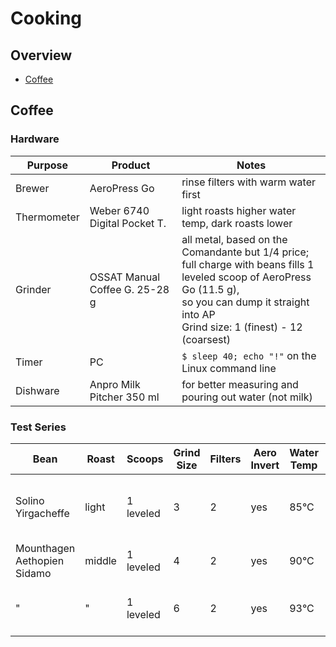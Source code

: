 # Cooking

## Overview

- [Coffee](#coffee)


## Coffee

### Hardware

| Purpose              | Product                        | Notes
|----------------------|--------------------------------|---------------------------------
| Brewer               | AeroPress Go                   | rinse filters with warm water first
| Thermometer          | Weber 6740 Digital Pocket T.   | light roasts higher water temp, dark roasts lower
| Grinder              | OSSAT Manual Coffee G. 25-28 g | all metal, based on the Comandante but 1/4 price; <br>full charge with beans fills 1 leveled scoop of AeroPress Go (11.5 g), <br> so you can dump it straight into AP<br>Grind size: 1 (finest) - 12 (coarsest)
| Timer                | PC                             | `$ sleep 40; echo "!"` on the Linux command line
| Dishware             | Anpro Milk Pitcher 350 ml      | for better measuring and pouring out water (not milk)


### Test Series

| Bean                         | Roast  | Scoops    | Grind Size | Filters | Aero Invert | Water Temp | Amount Water | Stiring   | Brew Time | Subjective 
|------------------------------|--------|-----------|------------|---------|-------------|------------|--------------|-----------|-----------|---------------------
| Solino Yirgacheffe           | light  | 1 leveled | 3          | 2       | yes         | 85&deg;C   | up to 3 AP   | ?         | 50s open  | &starf;&starf;&star;&star;&star; (quality but too light for me)
| Mounthagen Aethopien Sidamo  | middle | 1 leveled | 4          | 2       | yes         | 90&deg;C   | up to 3 AP   | 10s slow  | 50s open  | &starf;&starf;&star;&star;&star;
| "                            | "      | 1 leveled | 6          | 2       | yes         | 93&deg;C   | up to 3 AP   | 10s slow  | 40s open  | &starf;&starf;&starf;&star;&star; (ok for me, too weak for mom)







